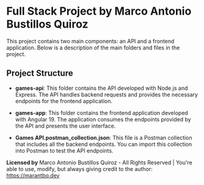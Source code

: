# Full Stack Project by Marco Antonio Bustillos Quiroz
This project contains two main components: an API and a frontend application. Below is a description of the main folders and files in the project.

## Project Structure

- **games-api**: This folder contains the API developed with Node.js and Express. The API handles backend requests and provides the necessary endpoints for the frontend application.

- **games-app**: This folder contains the frontend application developed with Angular 19. The application consumes the endpoints provided by the API and presents the user interface.

- **Games API.postman_collection.json**: This file is a Postman collection that includes all the backend endpoints. You can import this collection into Postman to test the API endpoints.

**Licensed by**
Marco Antonio Bustillos Quiroz - All Rights Reserved | You're able to use, modify, but always giving credit to the author:  https://marantbq.dev
